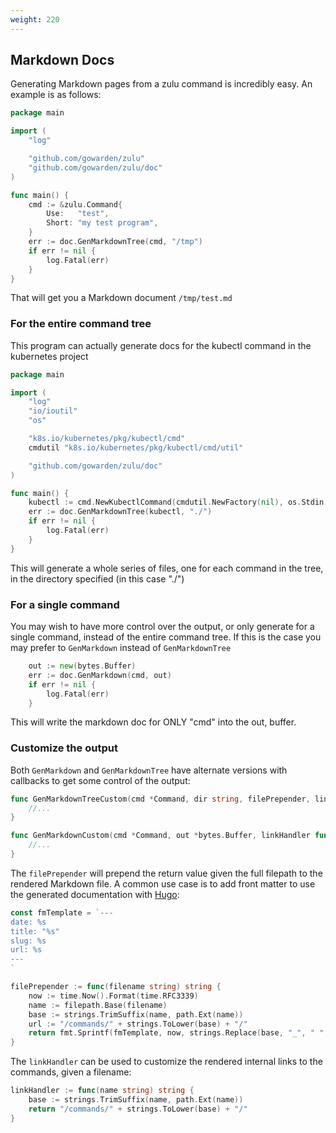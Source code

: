 ```yaml
---
weight: 220
---
```


## Markdown Docs

Generating Markdown pages from a zulu command is incredibly easy. An example is as follows:

```go
package main

import (
	"log"

	"github.com/gowarden/zulu"
	"github.com/gowarden/zulu/doc"
)

func main() {
	cmd := &zulu.Command{
		Use:   "test",
		Short: "my test program",
	}
	err := doc.GenMarkdownTree(cmd, "/tmp")
	if err != nil {
		log.Fatal(err)
	}
}
```

That will get you a Markdown document `/tmp/test.md`

### For the entire command tree

This program can actually generate docs for the kubectl command in the kubernetes project

```go
package main

import (
	"log"
	"io/ioutil"
	"os"

	"k8s.io/kubernetes/pkg/kubectl/cmd"
	cmdutil "k8s.io/kubernetes/pkg/kubectl/cmd/util"

	"github.com/gowarden/zulu/doc"
)

func main() {
	kubectl := cmd.NewKubectlCommand(cmdutil.NewFactory(nil), os.Stdin, ioutil.Discard, ioutil.Discard)
	err := doc.GenMarkdownTree(kubectl, "./")
	if err != nil {
		log.Fatal(err)
	}
}
```

This will generate a whole series of files, one for each command in the tree, in the directory specified (in this case "./")

### For a single command

You may wish to have more control over the output, or only generate for a single command, instead of the entire command tree. If this is the case you may prefer to `GenMarkdown` instead of `GenMarkdownTree`

```go
	out := new(bytes.Buffer)
	err := doc.GenMarkdown(cmd, out)
	if err != nil {
		log.Fatal(err)
	}
```

This will write the markdown doc for ONLY "cmd" into the out, buffer.

### Customize the output

Both `GenMarkdown` and `GenMarkdownTree` have alternate versions with callbacks to get some control of the output:

```go
func GenMarkdownTreeCustom(cmd *Command, dir string, filePrepender, linkHandler func(string) string) error {
	//...
}
```

```go
func GenMarkdownCustom(cmd *Command, out *bytes.Buffer, linkHandler func(string) string) error {
	//...
}
```

The `filePrepender` will prepend the return value given the full filepath to the rendered Markdown file. A common use case is to add front matter to use the generated documentation with [Hugo](https://gohugo.io/):

```go
const fmTemplate = `---
date: %s
title: "%s"
slug: %s
url: %s
---
`

filePrepender := func(filename string) string {
	now := time.Now().Format(time.RFC3339)
	name := filepath.Base(filename)
	base := strings.TrimSuffix(name, path.Ext(name))
	url := "/commands/" + strings.ToLower(base) + "/"
	return fmt.Sprintf(fmTemplate, now, strings.Replace(base, "_", " ", -1), base, url)
}
```

The `linkHandler` can be used to customize the rendered internal links to the commands, given a filename:

```go
linkHandler := func(name string) string {
	base := strings.TrimSuffix(name, path.Ext(name))
	return "/commands/" + strings.ToLower(base) + "/"
}
```
